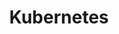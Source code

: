 ---
layout: tag-blog
title: Kubernetes
slug: Kubernetes
category: Docker
menu: false
order: 1
# header-img: "/img/aws-logo.png"
---